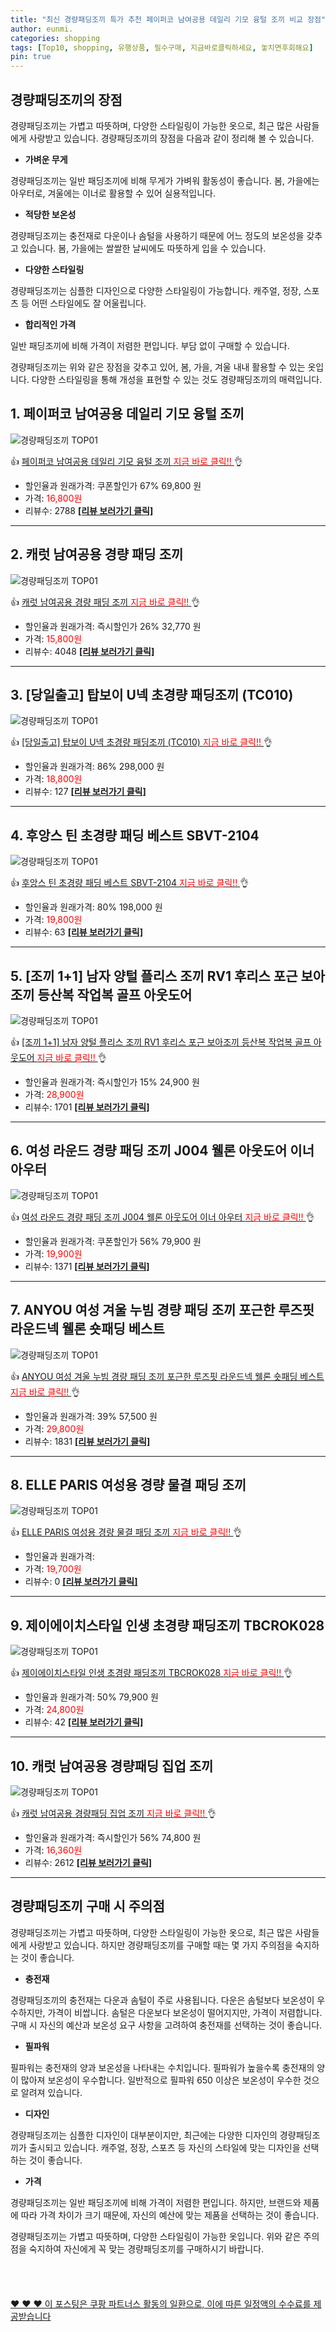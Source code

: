 ```yaml
---
title: "최신 경량패딩조끼 특가 추천 페이퍼코 남여공용 데일리 기모 융털 조끼 비교 장점"
author: eunmi.
categories: shopping
tags: [Top10, shopping, 유행상품, 필수구매, 지금바로클릭하세요, 놓치면후회해요]
pin: true
---
```

## 경량패딩조끼의 장점

경량패딩조끼는 가볍고 따뜻하며, 다양한 스타일링이 가능한 옷으로, 최근 많은 사람들에게 사랑받고 있습니다. 경량패딩조끼의 장점을 다음과 같이 정리해 볼 수 있습니다.

* **가벼운 무게**

경량패딩조끼는 일반 패딩조끼에 비해 무게가 가벼워 활동성이 좋습니다. 봄, 가을에는 아우터로, 겨울에는 이너로 활용할 수 있어 실용적입니다.

* **적당한 보온성**

경량패딩조끼는 충전재로 다운이나 솜털을 사용하기 때문에 어느 정도의 보온성을 갖추고 있습니다. 봄, 가을에는 쌀쌀한 날씨에도 따뜻하게 입을 수 있습니다.

* **다양한 스타일링**

경량패딩조끼는 심플한 디자인으로 다양한 스타일링이 가능합니다. 캐주얼, 정장, 스포츠 등 어떤 스타일에도 잘 어울립니다.

* **합리적인 가격**

일반 패딩조끼에 비해 가격이 저렴한 편입니다. 부담 없이 구매할 수 있습니다.

경량패딩조끼는 위와 같은 장점을 갖추고 있어, 봄, 가을, 겨울 내내 활용할 수 있는 옷입니다. 다양한 스타일링을 통해 개성을 표현할 수 있는 것도 경량패딩조끼의 매력입니다.

   

## 1. 페이퍼코 남여공용 데일리 기모 융털 조끼

![경량패딩조끼 TOP01](https://thumbnail6.coupangcdn.com/thumbnails/remote/230x230ex/image/vendor_inventory/31e2/9709b7f4976710a803ceb39c4c17f0230d50aabcd8617070c44a75afdd12.png)


👍 [페이퍼코 남여공용 데일리 기모 융털 조끼 <font color=red> 지금 바로 클릭!! </font> ](https://link.coupang.com/re/AFFSDP?lptag=AF3617701&subid=GithubCoopas&pageKey=7662584260&traceid=V0-153&itemId=20418474818&vendorItemId=87500185082) 👌 


- 할인율과 원래가격: 쿠폰할인가 67%  69,800   원
- 가격: <span style='color:red'>16,800원</span>
- 리뷰수: 2788  [**[리뷰 보러가기 클릭]**](https://link.coupang.com/re/AFFSDP?lptag=AF3617701&subid=GithubCoopas&pageKey=7662584260&traceid=V0-153&itemId=20418474818&vendorItemId=87500185082)

---


   

## 2. 캐럿 남여공용 경량 패딩 조끼

![경량패딩조끼 TOP01](https://thumbnail6.coupangcdn.com/thumbnails/remote/230x230ex/image/retail/images/40908335188890-9b0c5a3d-f267-4b55-beb9-a5cf7247c455.jpg)


👍 [캐럿 남여공용 경량 패딩 조끼 <font color=red> 지금 바로 클릭!! </font> ](https://link.coupang.com/re/AFFSDP?lptag=AF3617701&subid=GithubCoopas&pageKey=2111547273&traceid=V0-153&itemId=3586763411&vendorItemId=71572558401) 👌 


- 할인율과 원래가격: 즉시할인가 26%  32,770   원
- 가격: <span style='color:red'>15,800원</span>
- 리뷰수: 4048  [**[리뷰 보러가기 클릭]**](https://link.coupang.com/re/AFFSDP?lptag=AF3617701&subid=GithubCoopas&pageKey=2111547273&traceid=V0-153&itemId=3586763411&vendorItemId=71572558401)

---


   

## 3. [당일출고] 탑보이 U넥 초경량 패딩조끼 (TC010)

![경량패딩조끼 TOP01](https://thumbnail10.coupangcdn.com/thumbnails/remote/230x230ex/image/vendor_inventory/a923/fef86558279831c8d485c3e24eae9083295e5ae227fa31e2bd20a362456c.jpg)


👍 [[당일출고] 탑보이 U넥 초경량 패딩조끼 (TC010) <font color=red> 지금 바로 클릭!! </font> ](https://link.coupang.com/re/AFFSDP?lptag=AF3617701&subid=GithubCoopas&pageKey=6874863422&traceid=V0-153&itemId=16448302408&vendorItemId=71807551763) 👌 


- 할인율과 원래가격: 86%  298,000   원
- 가격: <span style='color:red'>18,800원</span>
- 리뷰수: 127  [**[리뷰 보러가기 클릭]**](https://link.coupang.com/re/AFFSDP?lptag=AF3617701&subid=GithubCoopas&pageKey=6874863422&traceid=V0-153&itemId=16448302408&vendorItemId=71807551763)

---


   

## 4. 후앙스 틴 초경량 패딩 베스트 SBVT-2104

![경량패딩조끼 TOP01](https://thumbnail6.coupangcdn.com/thumbnails/remote/230x230ex/image/vendor_inventory/0cd2/50d8dc33108fd9a6fbf946204e0a107525c226552d220f2608e66c7ed89d.jpg)


👍 [후앙스 틴 초경량 패딩 베스트 SBVT-2104 <font color=red> 지금 바로 클릭!! </font> ](https://link.coupang.com/re/AFFSDP?lptag=AF3617701&subid=GithubCoopas&pageKey=2234263821&traceid=V0-153&itemId=3813067533&vendorItemId=87087287518) 👌 


- 할인율과 원래가격: 80%  198,000   원
- 가격: <span style='color:red'>19,800원</span>
- 리뷰수: 63  [**[리뷰 보러가기 클릭]**](https://link.coupang.com/re/AFFSDP?lptag=AF3617701&subid=GithubCoopas&pageKey=2234263821&traceid=V0-153&itemId=3813067533&vendorItemId=87087287518)

---


   

## 5. [조끼 1+1] 남자 양털 플리스 조끼 RV1 후리스 포근 보아조끼 등산복 작업복 골프 아웃도어

![경량패딩조끼 TOP01](https://thumbnail6.coupangcdn.com/thumbnails/remote/230x230ex/image/vendor_inventory/3cbf/7684ef1f547f56995d921a1d6fede3367a75fa80f35e530b4373ccb0a8fa.jpg)


👍 [[조끼 1+1] 남자 양털 플리스 조끼 RV1 후리스 포근 보아조끼 등산복 작업복 골프 아웃도어 <font color=red> 지금 바로 클릭!! </font> ](https://link.coupang.com/re/AFFSDP?lptag=AF3617701&subid=GithubCoopas&pageKey=7608199112&traceid=V0-153&itemId=20143100352&vendorItemId=81026944493) 👌 


- 할인율과 원래가격: 즉시할인가 15%  24,900   원
- 가격: <span style='color:red'>28,900원</span>
- 리뷰수: 1701  [**[리뷰 보러가기 클릭]**](https://link.coupang.com/re/AFFSDP?lptag=AF3617701&subid=GithubCoopas&pageKey=7608199112&traceid=V0-153&itemId=20143100352&vendorItemId=81026944493)

---


   

## 6. 여성 라운드 경량 패딩 조끼 J004 웰론 아웃도어 이너 아우터

![경량패딩조끼 TOP01](https://thumbnail9.coupangcdn.com/thumbnails/remote/230x230ex/image/vendor_inventory/092f/950281356a512e71230a5baf23e6fbcb1f02256f168522089c0d675e2a9b.jpg)


👍 [여성 라운드 경량 패딩 조끼 J004 웰론 아웃도어 이너 아우터 <font color=red> 지금 바로 클릭!! </font> ](https://link.coupang.com/re/AFFSDP?lptag=AF3617701&subid=GithubCoopas&pageKey=6080650618&traceid=V0-153&itemId=11270250355&vendorItemId=71531860030) 👌 


- 할인율과 원래가격: 쿠폰할인가 56%  79,900   원
- 가격: <span style='color:red'>19,900원</span>
- 리뷰수: 1371  [**[리뷰 보러가기 클릭]**](https://link.coupang.com/re/AFFSDP?lptag=AF3617701&subid=GithubCoopas&pageKey=6080650618&traceid=V0-153&itemId=11270250355&vendorItemId=71531860030)

---


   

## 7. ANYOU 여성 겨울 누빔 경량 패딩 조끼 포근한 루즈핏 라운드넥 웰론 숏패딩 베스트

![경량패딩조끼 TOP01](https://thumbnail6.coupangcdn.com/thumbnails/remote/230x230ex/image/vendor_inventory/b00b/0a6ce39b7c203298e78d25e636fe7576529fff76ff2d3ed741736c0f3dd4.jpg)


👍 [ANYOU 여성 겨울 누빔 경량 패딩 조끼 포근한 루즈핏 라운드넥 웰론 숏패딩 베스트 <font color=red> 지금 바로 클릭!! </font> ](https://link.coupang.com/re/AFFSDP?lptag=AF3617701&subid=GithubCoopas&pageKey=7667073759&traceid=V0-153&itemId=20442504917&vendorItemId=87523225835) 👌 


- 할인율과 원래가격: 39%  57,500   원
- 가격: <span style='color:red'>29,800원</span>
- 리뷰수: 1831  [**[리뷰 보러가기 클릭]**](https://link.coupang.com/re/AFFSDP?lptag=AF3617701&subid=GithubCoopas&pageKey=7667073759&traceid=V0-153&itemId=20442504917&vendorItemId=87523225835)

---


   

## 8. ELLE PARIS 여성용 경량 물결 패딩 조끼

![경량패딩조끼 TOP01](https://thumbnail7.coupangcdn.com/thumbnails/remote/230x230ex/image/retail/images/1871978107401180-cc8d1058-916c-4bc7-b7be-896dd1dcd554.jpg)


👍 [ELLE PARIS 여성용 경량 물결 패딩 조끼 <font color=red> 지금 바로 클릭!! </font> ](https://link.coupang.com/re/AFFSDP?lptag=AF3617701&subid=GithubCoopas&pageKey=7432579977&traceid=V0-153&itemId=19307405265&vendorItemId=86421731706) 👌 


- 할인율과 원래가격: 
- 가격: <span style='color:red'>19,700원</span>
- 리뷰수: 0  [**[리뷰 보러가기 클릭]**](https://link.coupang.com/re/AFFSDP?lptag=AF3617701&subid=GithubCoopas&pageKey=7432579977&traceid=V0-153&itemId=19307405265&vendorItemId=86421731706)

---


   

## 9. 제이에이치스타일 인생 초경량 패딩조끼 TBCROK028

![경량패딩조끼 TOP01](https://thumbnail7.coupangcdn.com/thumbnails/remote/230x230ex/image/retail/images/8576704418579877-b167e706-a189-442c-a148-0a56bd5b6016.jpg)


👍 [제이에이치스타일 인생 초경량 패딩조끼 TBCROK028 <font color=red> 지금 바로 클릭!! </font> ](https://link.coupang.com/re/AFFSDP?lptag=AF3617701&subid=GithubCoopas&pageKey=256607308&traceid=V0-153&itemId=805915795&vendorItemId=71004639534) 👌 


- 할인율과 원래가격: 50%  79,900   원
- 가격: <span style='color:red'>24,800원</span>
- 리뷰수: 42  [**[리뷰 보러가기 클릭]**](https://link.coupang.com/re/AFFSDP?lptag=AF3617701&subid=GithubCoopas&pageKey=256607308&traceid=V0-153&itemId=805915795&vendorItemId=71004639534)

---


   

## 10. 캐럿 남여공용 경량패딩 집업 조끼

![경량패딩조끼 TOP01](https://thumbnail7.coupangcdn.com/thumbnails/remote/230x230ex/image/retail/images/2702307560147551-beb7b755-e30e-446b-9cd7-d589f1d3a799.jpg)


👍 [캐럿 남여공용 경량패딩 집업 조끼 <font color=red> 지금 바로 클릭!! </font> ](https://link.coupang.com/re/AFFSDP?lptag=AF3617701&subid=GithubCoopas&pageKey=5924645135&traceid=V0-153&itemId=10510535873&vendorItemId=77792176989) 👌 


- 할인율과 원래가격: 즉시할인가 56%  74,800   원
- 가격: <span style='color:red'>16,360원</span>
- 리뷰수: 2612  [**[리뷰 보러가기 클릭]**](https://link.coupang.com/re/AFFSDP?lptag=AF3617701&subid=GithubCoopas&pageKey=5924645135&traceid=V0-153&itemId=10510535873&vendorItemId=77792176989)

---
## 경량패딩조끼 구매 시 주의점

경량패딩조끼는 가볍고 따뜻하며, 다양한 스타일링이 가능한 옷으로, 최근 많은 사람들에게 사랑받고 있습니다. 하지만 경량패딩조끼를 구매할 때는 몇 가지 주의점을 숙지하는 것이 좋습니다.

* **충전재**

경량패딩조끼의 충전재는 다운과 솜털이 주로 사용됩니다. 다운은 솜털보다 보온성이 우수하지만, 가격이 비쌉니다. 솜털은 다운보다 보온성이 떨어지지만, 가격이 저렴합니다. 구매 시 자신의 예산과 보온성 요구 사항을 고려하여 충전재를 선택하는 것이 좋습니다.

* **필파워**

필파워는 충전재의 양과 보온성을 나타내는 수치입니다. 필파워가 높을수록 충전재의 양이 많아져 보온성이 우수합니다. 일반적으로 필파워 650 이상은 보온성이 우수한 것으로 알려져 있습니다.

* **디자인**

경량패딩조끼는 심플한 디자인이 대부분이지만, 최근에는 다양한 디자인의 경량패딩조끼가 출시되고 있습니다. 캐주얼, 정장, 스포츠 등 자신의 스타일에 맞는 디자인을 선택하는 것이 좋습니다.

* **가격**

경량패딩조끼는 일반 패딩조끼에 비해 가격이 저렴한 편입니다. 하지만, 브랜드와 제품에 따라 가격 차이가 크기 때문에, 자신의 예산에 맞는 제품을 선택하는 것이 좋습니다.

경량패딩조끼는 가볍고 따뜻하며, 다양한 스타일링이 가능한 옷입니다. 위와 같은 주의점을 숙지하여 자신에게 꼭 맞는 경량패딩조끼를 구매하시기 바랍니다.<br><br><br><br><br> [ ❤ ❤ ❤ 이 포스팅은 쿠팡 파트너스 활동의 일환으로, 이에 따른 일정액의 수수료를 제공받습니다](https://link.coupang.com/a/bcEFyh)